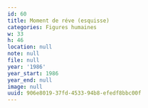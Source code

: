 ```yaml
---
id: 60
title: Moment de réve (esquisse)
categories: Figures humaines
w: 33
h: 46
location: null
note: null
file: null
year: '1986'
year_start: 1986
year_end: null
image: null
uuid: 906e8019-37fd-4533-94b8-efedf8bbc00f
---
```


